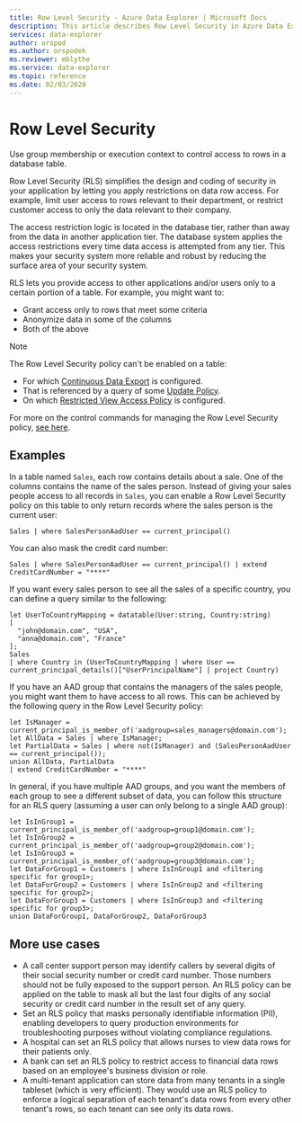 ```yaml
---
title: Row Level Security - Azure Data Explorer | Microsoft Docs
description: This article describes Row Level Security in Azure Data Explorer.
services: data-explorer
author: orspod
ms.author: orspodek
ms.reviewer: mblythe
ms.service: data-explorer
ms.topic: reference
ms.date: 02/03/2020
---
```

# Row Level Security

Use group membership or execution context to control access to rows in a database table.

Row Level Security (RLS) simplifies the design and coding of security in your application by letting you apply
restrictions on data row access. For example, limit user access to rows relevant to their department, or restrict customer
access to only the data relevant to their company.

The access restriction logic is located in the database tier, rather than away from the data
in another application tier. The database system applies the access restrictions every time
data access is attempted from any tier. This makes your security system more reliable
and robust by reducing the surface area of your security system.

RLS lets you provide access to other applications and/or users only to a certain
portion of a table. For example, you might want to:

* Grant access only to rows that meet some criteria
* Anonymize data in some of the columns
* Both of the above

> [!NOTE]
> The Row Level Security policy can't be enabled on a table:
> * For which [Continuous Data Export](../management/data-export/continuous-data-export.md) is configured.
> * That is referenced by a query of some [Update Policy](./updatepolicy.md).
> * On which [Restricted View Access Policy](./restrictedviewaccesspolicy.md) is configured.

For more on the control commands for managing the Row Level Security policy, [see here](../management/row-level-security-policy.md).

## Examples

In a table named `Sales`, each row contains details about a sale. One of the
columns contains the name of the sales person.
Instead of giving your sales people access to all records in `Sales`, you can enable
a Row Level Security policy on this table to only return records where the sales person is the current user:

```
Sales | where SalesPersonAadUser == current_principal()
```

You can also mask the credit card number:

```
Sales | where SalesPersonAadUser == current_principal() | extend CreditCardNumber = "****"
```

If you want every sales person to see all the sales of a specific country, you can define
a query similar to the following:

```
let UserToCountryMapping = datatable(User:string, Country:string)
[
  "john@domain.com", "USA",
  "anna@domain.com", "France"
];
Sales
| where Country in (UserToCountryMapping | where User == current_principal_details()["UserPrincipalName"] | project Country)
```

If you have an AAD group that contains the managers of the sales people, you might want them
to have access to all rows. This can be achieved by the following
query in the Row Level Security policy:

```
let IsManager = current_principal_is_member_of('aadgroup=sales_managers@domain.com');
let AllData = Sales | where IsManager;
let PartialData = Sales | where not(IsManager) and (SalesPersonAadUser == current_principal());
union AllData, PartialData
| extend CreditCardNumber = "****"
```

In general, if you have multiple AAD groups, and you want the members of each group to see a
different subset of data, you can follow this structure for an RLS query (assuming a user can
only belong to a single AAD group):

```
let IsInGroup1 = current_principal_is_member_of('aadgroup=group1@domain.com');
let IsInGroup2 = current_principal_is_member_of('aadgroup=group2@domain.com');
let IsInGroup3 = current_principal_is_member_of('aadgroup=group3@domain.com');
let DataForGroup1 = Customers | where IsInGroup1 and <filtering specific for group1>;
let DataForGroup2 = Customers | where IsInGroup2 and <filtering specific for group2>;
let DataForGroup3 = Customers | where IsInGroup3 and <filtering specific for group3>;
union DataForGroup1, DataForGroup2, DataForGroup3
```

## More use cases

* A call center support person may identify callers by several digits of their social security number
or credit card number. Those numbers should not be fully exposed to
the support person. An RLS policy can be applied on the table to mask all but the last four digits
of any social security or credit card number in the result set of any query.
* Set an RLS policy that masks personally identifiable information (PII), enabling developers to 
query production environments for troubleshooting purposes without violating compliance regulations.
* A hospital can set an RLS policy that allows nurses to view data rows for their patients only.
* A bank can set an RLS policy to restrict access to financial data rows based on an employee's business
division or role.
* A multi-tenant application can store data from many tenants in a single tableset (which is very efficient). They would use an RLS policy to enforce a logical separation of each tenant's data rows from every other tenant's rows, so each tenant can see only its data rows.